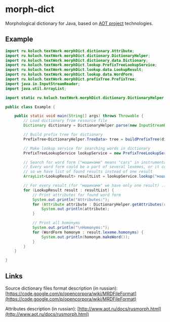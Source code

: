 # morph-dict

Morphological dictionary for Java, based on [AOT project](http://aot.ru) technologies.

## Example
```java
import ru.koluch.textWork.morphDict.dictionary.Attribute;
import ru.koluch.textWork.morphDict.dictionary.DictionaryHelper;
import ru.koluch.textWork.morphDict.dictionary.data.Dictionary;
import ru.koluch.textWork.morphDict.lookup.PrefixTreeLookupService;
import ru.koluch.textWork.morphDict.lookup.data.LookupResult;
import ru.koluch.textWork.morphDict.lookup.data.WordForm;
import ru.koluch.textWork.morphDict.prefixTree.PrefixTree;
import java.io.InputStreamReader;
import java.util.ArrayList;

import static ru.koluch.textWork.morphDict.dictionary.DictionaryHelper.buildPrefixTree;

public class Example {

    public static void main(String[] args) throws Throwable {
        // Load dictionary from resource file
        Dictionary dictionary = DictionaryHelper.parse(new InputStreamReader(Dictionary.class.getResourceAsStream("/morphs.mrd"), "UTF-8"));

        // Build prefix tree for dictionary
        PrefixTree<DictionaryHelper.TreeData> tree = buildPrefixTree(dictionary);

        // Make lookup service for searching words in dictionary
        PrefixTreeLookupService lookupService = new PrefixTreeLookupService(dictionary, tree);

        // Search for word form ("машинами" means "cars" in instrumental case)
        // Every word form could be a part of several lexemes, or it could be found several times in one lexeme,
        // so we have list of found results instead of one result
        ArrayList<LookupResult> resultList = lookupService.lookup("машинами");

        // For every result (for "машинами" we have only one result) ...
        for (LookupResult result : resultList) {
            // Print attributes for found word form
            System.out.println("Attributes:");
            for (Attribute attribute : DictionaryHelper.getAttributes(result.wordForm.ancode)) {
                System.out.println(attribute);
            }

            // Print all homonyms
            System.out.println("\nHomonyms:");
            for (WordForm homonym : result.lexeme.homonyms) {
                System.out.println(homonym.makeWord());
            }
        }
    }

}
```

## Links

Source dictionary files format description (in russian):
[https://code.google.com/p/opencorpora/wiki/MRDFileFormat](https://code.google.com/p/opencorpora/wiki/MRDFileFormat)

Attributes description (in russian):
[http://www.aot.ru/docs/rusmorph.html](http://www.aot.ru/docs/rusmorph.html) 
